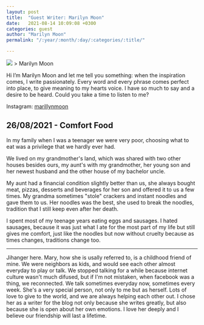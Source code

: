 ```yaml
---
layout: post
title:  "Guest Writer: Marilyn Moon"
date:   2021-08-14 10:09:08 +0300
categories: guest
author: "Marilyn Moon"
permalink: "/:year/:month/:day/:categories/:title/"

---
```


<img src="{{ site.baseurl }}//assets/marilynmoon.jpg">
>
Marilyn Moon

Hi I’m Marilyn Moon and let me tell you something: when the inspiration comes, I write passionately. Every word and every phrase comes perfect into place, to give meaning to my hearts voice. I have so much to say and a desire to be heard. Could you take a time to listen to me?

Instagram: <a href="https://www.instagram.com/marillynmoon/">marillynmoon</a>

26/08/2021 - Comfort Food
-------------
In my family when I was a teenager we were very poor, choosing what to eat was a privilege that we hardly ever had.

We lived on my grandmother's land, which was shared with two other houses besides ours, my aunt's with my grandmother, her young son and her newest husband and the other house of my bachelor uncle.

My aunt had a financial condition slightly better than us, she always bought meat, pizzas, desserts and beverages for her son and offered it to us a few times. My grandma sometimes "stole" crackers and instant noodles and gave them to us. Her noodles was the best, she used to break the noodles, tradition that I still keep even after her death.

I spent most of my teenage years eating eggs and sausages. I hated sausages, because it was just what I ate for the most part of my life but still gives me comfort, just like the noodles but now without cruelty because as times changes, traditions change too.

<hr>

>
Jihanger here. Mary, how she is usally referred to, is a childhood friend of mine. We were neighbors as kids, and would see each other almost everyday to play or talk. We stopped talking for a while because internet culture wasn't much difused, but if I'm not mistaken, when facebook was a thing, we reconnected. We talk sometimes everyday now, sometimes every week. She's a very special person, not only to me but as herself. Lots of love to give to the world, and we are always helping each other out. I chose her as a writer for the blog not only because she writes greatly, but also because she is open about her own emotions. I love her deeply and I believe our friendship will last a lifetime.

